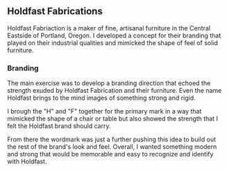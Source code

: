 ## Holdfast Fabrications

Holdfast Fabriaction is a maker of fine, artisanal furniture in the Central Eastside of Portland, Oregon. I developed a concept for their branding that played on their industrial qualities and mimicked the shape of feel of solid furniture.

### Branding

The main exercise was to develop a branding direction that echoed the strength exuded by Holdfast Fabrication and their furniture. Even the name Holdfast brings to the mind images of something strong and rigid.

I brough the "H" and "F" together for the primary mark in a way that mimicked the shape of a chair or table but also showed the strength that I felt the Holdfast brand should carry.

From there the wordmark was just a further pushing this idea to build out the rest of the brand's look and feel. Overall, I wanted something modern and strong that would be memorable and easy to recognize and identify with Holdfast.
